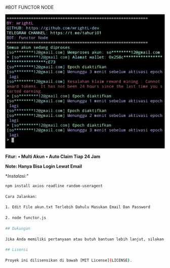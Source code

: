 #BOT FUNCTOR NODE

![Fitur Functor](FUNCTOR.png)

**Fitur:**
**• Multi Akun**
**• Auto Claim Tiap 24 Jam**

**Note: Hanya Bisa Login Lewat Email**

**Instalasi:"*
```bash
npm install axios readline random-useragent

Cara Jalankan:

1. Edit File akun.txt Terlebih Dahulu Masukan Email Dan Password

2. node functor.js

## Dukungan

Jika Anda memiliki pertanyaan atau butuh bantuan lebih lanjut, silakan bergabung dengan saluran Telegram kami di [t.me/tahuri01](https://t.me/tahuri01).

## Lisensi

Proyek ini dilisensikan di bawah [MIT License](LICENSE).

